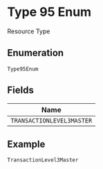
# Type 95 Enum

Resource Type

## Enumeration

`Type95Enum`

## Fields

| Name |
|  --- |
| `TRANSACTIONLEVEL3MASTER` |

## Example

```
TransactionLevel3Master
```

